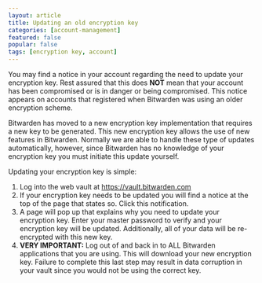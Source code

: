 ```yaml
---
layout: article
title: Updating an old encryption key
categories: [account-management]
featured: false
popular: false
tags: [encryption key, account]
---
```


You may find a notice in your account regarding the need to update your encryption key. Rest assured that this does **NOT** mean that your account has been compromised or is in danger or being compromised. This notice appears on accounts that registered when Bitwarden was using an older encryption scheme.

Bitwarden has moved to a new encryption key implementation that requires a new key to be generated. This new encryption key allows the use of new features in Bitwarden. Normally we are able to handle these type of updates automatically, however, since Bitwarden has no knowledge of your encryption key you must initiate this update yourself.

Updating your encryption key is simple:

1. Log into the web vault at <https://vault.bitwarden.com>
2. If your encryption key needs to be updated you will find a notice at the top of the page that states so. Click this notification.
3. A page will pop up that explains why you need to update your encryption key. Enter your master password to verify and your encryption key will be updated. Additionally, all of your data will be re-encrypted with this new key.
4. **VERY IMPORTANT:** Log out of and back in to ALL Bitwarden applications that you are using. This will download your new encryption key. Failure to complete this last step may result in data corruption in your vault since you would not be using the correct key.
